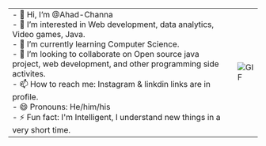 <table style="border: 0px solid white;">
  <tr>
    <td>
      - 👋 Hi, I’m @Ahad-Channa <br>                   
      - 👀 I’m interested in Web development, data analytics, Video games, Java. <br>                 
      - 🌱 I’m currently learning Computer Science. <br>                  
      - 💞️ I’m looking to collaborate on Open source java project, web development, and other programming side activites.<br>
      - 📫 How to reach me: Instagram & linkdin links are in profile.<br>
      - 😄 Pronouns: He/him/his  <br>                  
      - ⚡ Fun fact: I'm Intelligent, I understand new things in a very short time.<br>
    </td>
    <td>
      <img align="right" alt="GIF" src="https://media.giphy.com/media/JqmupuTVZYaQX5s094/giphy.gif" />
    </td>
  </tr>
</table>
